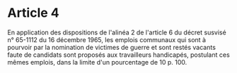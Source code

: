 # Article 4

En application des dispositions de l'alinéa 2 de l'article 6 du décret susvisé n° 65-1112 du 16 décembre 1965, les emplois communaux qui sont à pourvoir par la nomination de victimes de guerre et sont restés vacants faute de candidats sont proposés aux travailleurs handicapés, postulant ces mêmes emplois, dans la limite d'un pourcentage de 10 p. 100.
